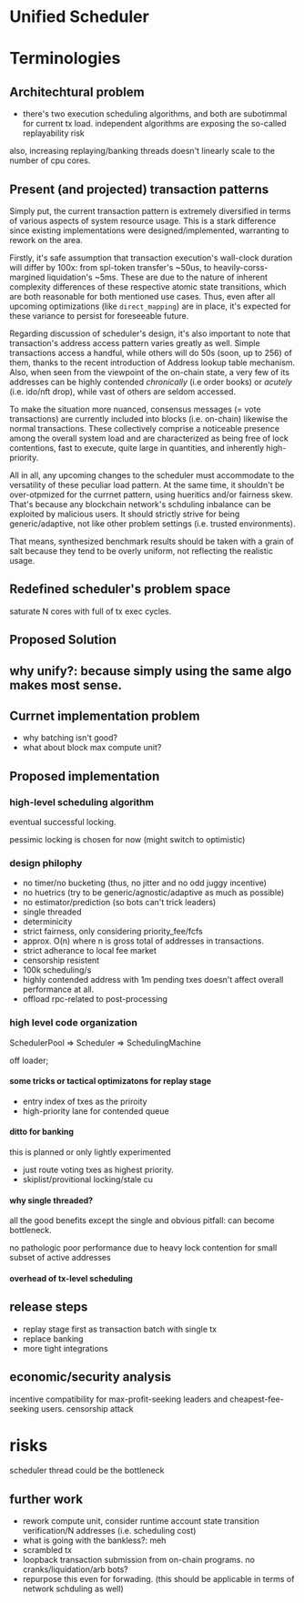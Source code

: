 # Unified Scheduler

# Terminologies

## Architechtural problem

- there's two execution scheduling algorithms, and both are subotimmal for current tx load. 
independent algorithms are exposing the so-called replayability risk

also, increasing replaying/banking threads doesn't linearly scale to the number of cpu cores.
 
## Present (and projected) transaction patterns

Simply put, the current transaction pattern is extremely diversified in terms
of various aspects of system resource usage. This is a stark difference since
existing implementations were designed/implemented, warranting to rework on the
area.

Firstly, it's safe assumption that transaction execution's wall-clock duration
will differ by 100x: from spl-token transfer's ~50us, to heavily-corss-margined
liquidation's ~5ms. These are due to the nature of inherent complexity
differences of these respective atomic state transitions, which are both
reasonable for both mentioned use cases. Thus, even after all upcoming
optimizations (like `direct_mapping`) are in place, it's expected for these
variance to persist for foreseeable future.

Regarding discussion of scheduler's design, it's also important to note that
transaction's address access pattern varies greatly as well. Simple
transactions access a handful, while others will do 50s (soon, up to 256) of
them, thanks to the recent introduction of Address lookup table mechanism.
Also, when seen from the viewpoint of the on-chain state, a very few of its
addresses can be highly contended _chronically_ (i.e order books) or
_acutely_ (i.e. ido/nft drop), while vast of others are seldom accessed.

To make the situation more nuanced, consensus messages (= vote transactions)
are currently included into blocks (i.e. on-chain) likewise the normal
transactions. These collectively comprise a noticeable presence among the
overall system load and are characterized as being free of lock contentions,
fast to execute, quite large in quantities, and inherently high-priority.

All in all, any upcoming changes to the scheduler must accommodate to the
versatility of these peculiar load pattern. At the same time, it shouldn't be
over-otpmized for the currnet pattern, using hueritics and/or fairness skew.
That's because any blockchain network's schduling inbalance can be exploited by
malicious users.  It should strictly strive for being generic/adaptive, not
like other problem settings (i.e. trusted environments).

That means, synthesized benchmark results should be taken with a grain of salt
because they tend to be overly uniform, not reflecting the realistic usage.

## Redefined scheduler's problem space

saturate N cores with full of tx exec cycles.

## Proposed Solution

## why unify?: because simply using the same algo makes most sense.

## Currnet implementation problem

- why batching isn't good?
- what about block max compute unit?

## Proposed implementation

### high-level scheduling algorithm

eventual successful locking.

pessimic locking is chosen for now (might switch to optimistic)


### design philophy

- no timer/no bucketing (thus, no jitter and no odd juggy incentive)
- no huetrics (try to be generic/agnostic/adaptive as much as possible)
- no estimator/prediction (so bots can't trick leaders)
- single threaded
- determinicity
- strict fairness, only considering priority_fee/fcfs
- approx. O(n) where n is gross total of addresses in transactions.
- strict adherance to local fee market
- censorship resistent
- 100k scheduling/s
- highly contended address with 1m pending txes doesn't affect overall performance at all.
- offload rpc-related to post-processing

### high level code organization

SchedulerPool => Scheduler => SchedulingMachine

off loader;

#### some tricks or tactical optimizatons for replay stage

- entry index of txes as the priroity 
- high-priority lane for contended queue

#### ditto for banking

this is planned or only lightly experimented

- just route voting txes as highest priority.
- skiplist/provitional locking/stale cu

#### why single threaded?

all the good benefits except the single and obvious pitfall: can become bottleneck.

no pathologic poor performance due to heavy lock contention for small subset of active addresses

#### overhead of tx-level scheduling


## release steps

- replay stage first as transaction batch with single tx
- replace banking
- more tight integrations

## economic/security analysis

incentive compatibility for max-profit-seeking leaders and cheapest-fee-seeking users.
censorship attack

# risks

scheduler thread could be the bottleneck

## further work
- rework compute unit, consider runtime account state transition verification/N addresses (i.e. scheduling cost)
- what is going with the bankless?: meh
- scrambled tx
- loopback transaction submission from on-chain programs. no cranks/liquidation/arb bots?
- repurpose this even for forwading. (this should be applicable in terms of network schduling as well)
